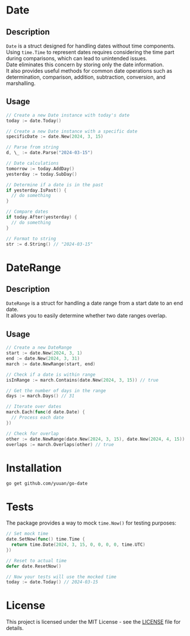 # Date

## Description

`Date` is a struct designed for handling dates without time components.  
Using `time.Time` to represent dates requires considering the time part during comparisons, which can lead to unintended issues.  
Date eliminates this concern by storing only the date information.  
It also provides useful methods for common date operations such as determination, comparison, addition, subtraction, conversion, and marshalling.

## Usage

```go
// Create a new Date instance with today's date
today := date.Today()

// Create a new Date instance with a specific date
specificDate := date.New(2024, 3, 15)

// Parse from string
d, \_ := date.Parse("2024-03-15")

// Date calculations
tomorrow := today.AddDay()
yesterday := today.SubDay()

// Determine if a date is in the past
if yesterday.IsPast() {
  // do something
}

// Compare dates
if today.After(yesterday) {
  // do something
}

// Format to string
str := d.String() // "2024-03-15"
```

# DateRange

## Description

`DateRange` is a struct for handling a date range from a start date to an end date.  
It allows you to easily determine whether two date ranges overlap.

## Usage

```go
// Create a new DateRange
start := date.New(2024, 3, 1)
end := date.New(2024, 3, 31)
march := date.NewRange(start, end)

// Check if a date is within range
isInRange := march.Contains(date.New(2024, 3, 15)) // true

// Get the number of days in the range
days := march.Days() // 31

// Iterate over dates
march.Each(func(d date.Date) {
  // Process each date
})

// Check for overlap
other := date.NewRange(date.New(2024, 3, 15), date.New(2024, 4, 15))
overlaps := march.Overlaps(other) // true
```

# Installation

```shell
go get github.com/yuuan/go-date
```

# Tests

The package provides a way to mock `time.Now()` for testing purposes:

```go
// Set mock time
date.SetNow(func() time.Time {
  return time.Date(2024, 3, 15, 0, 0, 0, 0, time.UTC)
})

// Reset to actual time
defer date.ResetNow()

// Now your tests will use the mocked time
today := date.Today() // 2024-03-15
```

# License

This project is licensed under the MIT License - see the [LICENSE](LICENSE) file for details.
